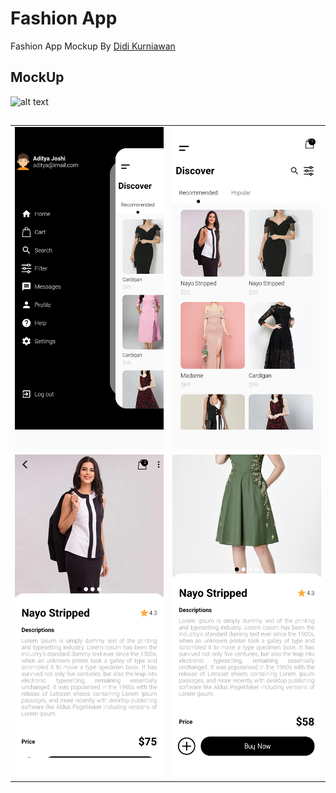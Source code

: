# Fashion App

Fashion App Mockup By [Didi Kurniawan](https://dribbble.com/didikurniawan) 

## MockUp

![alt text](https://cdn.dribbble.com/users/2954314/screenshots/9217425/media/1041987d98b144e2a5eb65a7b9198339.png)

##

|   |  |
| ------------- | ------------- |
| ![Alt text](images/Screenshot_2020-01-12-19-16-47-76_7abd29452da5aace248e6a6a2e32222f.png)  | ![Alt text](images/Screenshot_2020-01-12-19-08-56-59_7abd29452da5aace248e6a6a2e32222f.png?raw=true "Home")  |  
| ![Alt text](images/Screenshot_2020-01-12-19-17-41-63_7abd29452da5aace248e6a6a2e32222f.png) | ![Alt text](images/Screenshot_2020-01-12-19-17-29-43_7abd29452da5aace248e6a6a2e32222f.png) |

         

